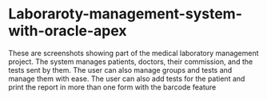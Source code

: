 # Laboraroty-management-system-with-oracle-apex

These are screenshots showing part of the medical laboratory management project.
The system manages patients, doctors, their commission, and the tests sent by them. The user can also manage groups and tests and manage them with ease.
The user can also add tests for the patient and print the report in more than one form with the barcode feature

